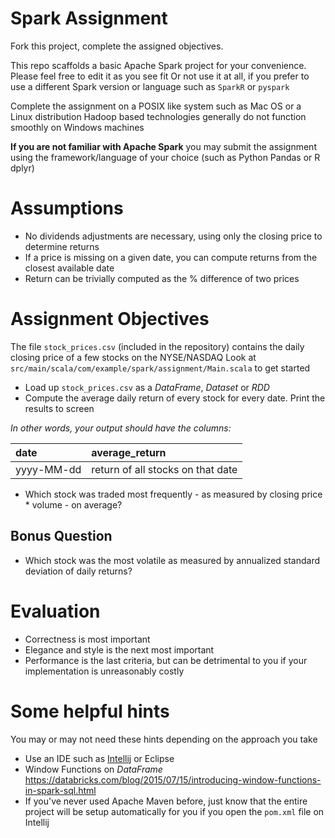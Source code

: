 # Spark Assignment

Fork this project, complete the assigned objectives.  

This repo scaffolds a basic Apache Spark project for your convenience. Please feel free to edit it as you see fit
Or not use it at all, if you prefer to use a different Spark version or language such as `SparkR` or `pyspark`

Complete the assignment on a POSIX like system such as Mac OS or a Linux distribution
Hadoop based technologies generally do not function smoothly on Windows machines

**If you are not familiar with Apache Spark** you may submit the assignment using the framework/language of your choice (such as Python Pandas or R dplyr)

# Assumptions

 - No dividends adjustments are necessary, using only the closing price to determine returns
 - If a price is missing on a given date, you can compute returns from the closest available date
 - Return can be trivially computed as the % difference of two prices 

# Assignment Objectives
The file `stock_prices.csv` (included in the repository) contains the daily closing price of a few stocks on the NYSE/NASDAQ
Look at `src/main/scala/com/example/spark/assignment/Main.scala` to get started
 
 - Load up `stock_prices.csv` as a _DataFrame_, _Dataset_ or _RDD_
 - Compute the average daily return of every stock for every date. Print the results to screen 
 
_In other words, your output should have the columns:_

| date       | average_return                    |
|:-----------|:----------------------------------|
| yyyy-MM-dd | return of all stocks on that date |
 
 - Which stock was traded most frequently - as measured by closing price * volume - on average?

## Bonus Question
 - Which stock was the most volatile as measured by annualized standard deviation of daily returns?
 
# Evaluation
 - Correctness is most important
 - Elegance and style is the next most important
 - Performance is the last criteria, but can be detrimental to you if your implementation is unreasonably costly
 
# Some helpful hints
You may or may not need these hints depending on the approach you take

 - Use an IDE such as [Intellij](https://www.jetbrains.com/idea/download/) or Eclipse
 - Window Functions on _DataFrame_ https://databricks.com/blog/2015/07/15/introducing-window-functions-in-spark-sql.html
 - If you've never used Apache Maven before, just know that the entire project will be setup automatically for you if you open the `pom.xml` file on Intellij
